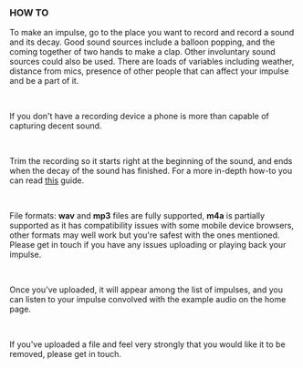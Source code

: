 ### HOW TO

To make an impulse, go to the place you want to record and record a sound and its decay. Good sound sources include a balloon popping, and the coming together of two hands to make a clap. Other involuntary sound sources could also be used. There are loads of variables including weather, distance from mics, presence of other people that can affect your impulse and be a part of it. 

<br>

If you don't have a recording device a phone is more than capable of capturing decent sound.

<br>

Trim the recording so it starts right at the beginning of the sound, and ends when the decay of the sound has finished. For a more in-depth how-to you can read <a href="/bsr-recording-guide.pdf">this</a> guide.

<br>

File formats: **wav** and **mp3** files are fully supported, **m4a** is partially supported as it has compatibility issues with some mobile device browsers, other formats may well work but you're safest with the ones mentioned. Please get in touch if you have any issues uploading or playing back your impulse.

<br>

Once you’ve uploaded, it will appear among the list of impulses, and you can listen to your impulse convolved with the example audio on the home page.

<br>

If you've uploaded a file and feel very strongly that you would like it to be removed, please get in touch.
